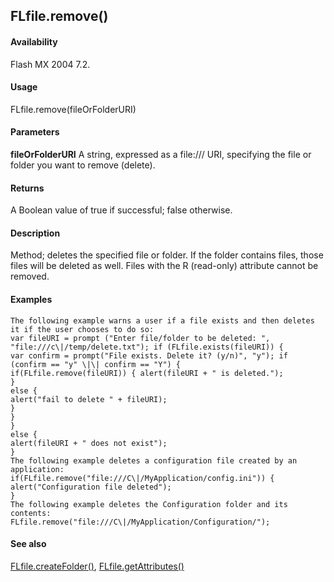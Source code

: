 ## FLfile.remove()

#### Availability

Flash MX 2004 7.2.

#### Usage

FLfile.remove(fileOrFolderURI)

#### Parameters

**fileOrFolderURI** A string, expressed as a file:/// URI, specifying the file or folder you want to remove (delete).

#### Returns

A Boolean value of true if successful; false otherwise.

#### Description

Method; deletes the specified file or folder. If the folder contains files, those files will be deleted as well. Files with the R (read-only) attribute cannot be removed.

#### Examples

```
The following example warns a user if a file exists and then deletes it if the user chooses to do so:
var fileURI = prompt ("Enter file/folder to be deleted: ", "file:///c\|/temp/delete.txt"); if (FLfile.exists(fileURI)) {
var confirm = prompt("File exists. Delete it? (y/n)", "y"); if (confirm == "y" \|\| confirm == "Y") {
if(FLfile.remove(fileURI)) { alert(fileURI + " is deleted.");
}
else {
alert("fail to delete " + fileURI);
}
}
}
else {
alert(fileURI + " does not exist");
}
The following example deletes a configuration file created by an application:
if(FLfile.remove("file:///C\|/MyApplication/config.ini")) { alert("Configuration file deleted");
}
The following example deletes the Configuration folder and its contents:
FLfile.remove("file:///C\|/MyApplication/Configuration/");

```
#### See also

[FLfile.createFolder()](#_bookmark562), [FLfile.getAttributes()](#_bookmark564)
